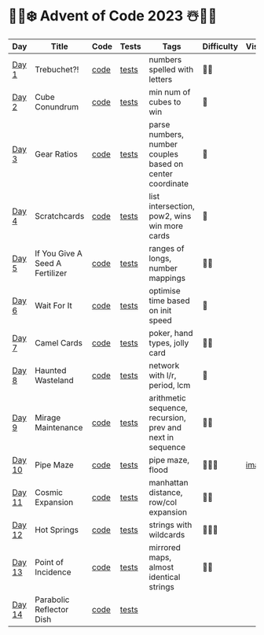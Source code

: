 # 🎅🎄❄️ Advent of Code 2023 ☃️🎁🦌

| Day                                            | Title                           | Code                   | Tests                                                      | Tags                                                      | Difficulty | Visual                           |
|------------------------------------------------|---------------------------------|------------------------|------------------------------------------------------------|-----------------------------------------------------------|------------|----------------------------------|
| [Day 1](https://adventofcode.com/2023/day/1)   | Trebuchet?!                     | [code](day01/Day1.kt)  | [tests](../../../test/kotlin/aoc2023/day01/Day1KtTest.kt)  | numbers spelled with letters                              | 🍪🍪       |                                  |
| [Day 2](https://adventofcode.com/2023/day/2)   | Cube Conundrum                  | [code](day02/Day2.kt)  | [tests](../../../test/kotlin/aoc2023/day02/Day2KtTest.kt)  | min num of cubes to win                                   | 🍪️        |                                  |
| [Day 3](https://adventofcode.com/2023/day/3)   | Gear Ratios                     | [code](day03/Day3.kt)  | [tests](../../../test/kotlin/aoc2023/day03/Day3KtTest.kt)  | parse numbers, number couples based on center coordinate  | 🍪️        |                                  |
| [Day 4](https://adventofcode.com/2023/day/4)   | Scratchcards                    | [code](day04/Day4.kt)  | [tests](../../../test/kotlin/aoc2023/day04/Day4KtTest.kt)  | list intersection, pow2, wins win more cards              | 🍪         |                                  |
| [Day 5](https://adventofcode.com/2023/day/5)   | If You Give A Seed A Fertilizer | [code](day05/Day5.kt)  | [tests](../../../test/kotlin/aoc2023/day05/Day5KtTest.kt)  | ranges of longs, number mappings                          | 🍪🍪       |                                  |
| [Day 6](https://adventofcode.com/2023/day/6)   | Wait For It                     | [code](day06/Day6.kt)  | [tests](../../../test/kotlin/aoc2023/day06/Day6KtTest.kt)  | optimise time based on init speed                         | 🍪         |                                  |
| [Day 7](https://adventofcode.com/2023/day/7)   | Camel Cards                     | [code](day07/Day7.kt)  | [tests](../../../test/kotlin/aoc2023/day07/Day7KtTest.kt)  | poker, hand types, jolly card                             | 🍪🍪       |                                  |
| [Day 8](https://adventofcode.com/2023/day/8)   | Haunted Wasteland               | [code](day08/Day8.kt)  | [tests](../../../test/kotlin/aoc2023/day08/Day8KtTest.kt)  | network with l/r, period, lcm                             | 🍪         |                                  |
| [Day 9](https://adventofcode.com/2023/day/9)   | Mirage Maintenance              | [code](day09/Day9.kt)  | [tests](../../../test/kotlin/aoc2023/day09/Day9KtTest.kt)  | arithmetic sequence, recursion, prev and next in sequence | 🍪🍪       |                                  |
| [Day 10](https://adventofcode.com/2023/day/10) | Pipe Maze                       | [code](day10/Day10.kt) | [tests](../../../test/kotlin/aoc2023/day10/Day10KtTest.kt) | pipe maze, flood                                          | 🍪🍪🍪     | [image](day10/render/day10.webp) |
| [Day 11](https://adventofcode.com/2023/day/11) | Cosmic Expansion                | [code](day11/Day11.kt) | [tests](../../../test/kotlin/aoc2023/day11/Day11KtTest.kt) | manhattan distance, row/col expansion                     | 🍪🍪       |                                  |
| [Day 12](https://adventofcode.com/2023/day/12) | Hot Springs                     | [code](day12/Day12.kt) | [tests](../../../test/kotlin/aoc2023/day12/Day12KtTest.kt) | strings with wildcards                                    | 🍪🍪🍪     |                                  |
| [Day 13](https://adventofcode.com/2023/day/13) | Point of Incidence              | [code](day13/Day13.kt) | [tests](../../../test/kotlin/aoc2023/day13/Day13KtTest.kt) | mirrored maps, almost identical strings                   | 🍪🍪️      |                                  |
| [Day 14](https://adventofcode.com/2023/day/14) | Parabolic Reflector Dish        | [code](day14/Day14.kt) | [tests](../../../test/kotlin/aoc2023/day14/Day14KtTest.kt) |                                                           |            |                                  |

[//]: # (| [Day 15]&#40;https://adventofcode.com/2023/day/15&#41; | Beacon Exclusion Zone    | [code]&#40;day15/Day15.kt&#41; | [tests]&#40;../../../test/kotlin/aoc2023/day15/Day15KtTest.kt&#41; | coords, intersections              | 🍪🍪️🍪     |                                                                                                                                                                                                                                                                                                                                                                                            |)
[//]: # (| [Day 16]&#40;https://adventofcode.com/2023/day/16&#41; | Proboscidea Volcanic     | [code]&#40;day16/Day16.kt&#41; | [tests]&#40;../../../test/kotlin/aoc2023/day16/Day16KtTest.kt&#41; | nodes, best path                   | 🍪🍪️🍪🍪️  |                                                                                                                                                                                                                                                                                                                                                                                            |)
[//]: # (| [Day 17]&#40;https://adventofcode.com/2023/day/17&#41; | Pyroclastic Flow         | [code]&#40;day17/Day17.kt&#41; | [tests]&#40;../../../test/kotlin/aoc2023/day17/Day17KtTest.kt&#41; | Basically Tetris, modulo           | 🍪🍪️🍪     | [output]&#40;https://refined-github-html-preview.kidonng.workers.dev/martapanc/Advent-of-Code/raw/master/src/main/kotlin/aoc2023/day17/renders/output1.html&#41; / [just me having fun I guess]&#40;https://refined-github-html-preview.kidonng.workers.dev/martapanc/Advent-of-Code/raw/master/src/main/kotlin/aoc2023/day17/renders/output2.html&#41;                                                    |)
[//]: # (| [Day 18]&#40;https://adventofcode.com/2023/day/18&#41; | Boiling Boulders         | [code]&#40;day18/Day18.kt&#41; | [tests]&#40;../../../test/kotlin/aoc2023/day18/Day18KtTest.kt&#41; | 3d coord, total visible surface    | 🍪🍪️       |                                                                                                                                                                                                                                                                                                                                                                                            |)
[//]: # (| [Day 19]&#40;https://adventofcode.com/2023/day/19&#41; | Not Enough Minerals      | [code]&#40;day19/Day19.kt&#41; | [tests]&#40;../../../test/kotlin/aoc2023/day19/Day19KtTest.kt&#41; | mining materials, best path        | 🍪🍪️🍪🍪️  | <img src="day19/pics/day19.webp" alt="Day 19 - meme" width="240"/>                                                                                                                                                                                                                                                                                                                         |)
[//]: # (| [Day 20]&#40;https://adventofcode.com/2023/day/20&#41; | Grove Positioning System | [code]&#40;day20/Day20.kt&#41; | [tests]&#40;../../../test/kotlin/aoc2023/day20/Day20KtTest.kt&#41; | continuous list, move fw and bw    | 🍪🍪️🍪️🍪️ | <img src="day20/pics/day20.webp" alt="Day 20 - meme" width="200"/>                                                                                                                                                                                                                                                                                                                         |)
[//]: # (| [Day 21]&#40;https://adventofcode.com/2023/day/21&#41; | Monkey Math              | [code]&#40;day21/Day21.kt&#41; | [tests]&#40;../../../test/kotlin/aoc2023/day21/Day21KtTest.kt&#41; | math with recursion                | 🍪🍪️       | <img src="day21/notes/day21_1.png" alt="Day 21 - meme 1" width="200"/>                                                                                                                                                                                                                                                                                                                     |)
[//]: # (| [Day 22]&#40;https://adventofcode.com/2023/day/22&#41; | Monkey Map               | [code]&#40;day22/Day22.kt&#41; | [tests]&#40;../../../test/kotlin/aoc2023/day22/Day22KtTest.kt&#41; | 2d map of a cube, move to sides    | 🍪🍪️🍪️    | <img src="day22/notes/day22.jpg" alt="Day 22 - meme" width="240"/>                                                                                                                                                                                                                                                                                                                         |)
[//]: # (| [Day 23]&#40;https://adventofcode.com/2023/day/23&#41; | Unstable Diffusion       | [code]&#40;day23/Day23.kt&#41; | [tests]&#40;../../../test/kotlin/aoc2023/day23/Day23KtTest.kt&#41; | coords, elfs moving NSWE           | 🍪🍪️🍪️    |                                                                                                                                                                                                                                                                                                                                                                                            |)
[//]: # (| [Day 24]&#40;https://adventofcode.com/2023/day/24&#41; | Blizzard Basin           | [code]&#40;day24/Day24.kt&#41; | [tests]&#40;../../../test/kotlin/aoc2023/day24/Day24KtTest.kt&#41; | blizzards moving, bfs              | 🍪🍪️🍪️    |                                                                                                                                                                                                                                                                                                                                                                                            |)
[//]: # (| [Day 25]&#40;https://adventofcode.com/2023/day/25&#41; | Full of Hot Air          | [code]&#40;day25/Day25.kt&#41; | [tests]&#40;../../../test/kotlin/aoc2023/day25/Day25KtTest.kt&#41; | Sea cucumbers moving linearly      | 🍪🍪️🍪️    |                                                                                                                                                                                                                                                                                                                                                                                            |)
